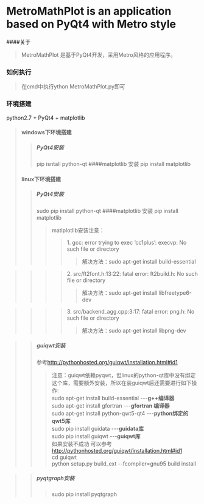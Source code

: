 MetroMathPlot is an application based on PyQt4 with Metro style
========================================================
####关于
>MetroMathPlot 是基于PyQt4开发，采用Metro风格的应用程序。  

### 如何执行
> 在cmd中执行ython MetroMathPlot.py即可

### 环境搭建
 python2.7 + PyQt4 + matplotlib
>
>#### windows下环境搭建
>>##### PyQt4安装
>> pip isntall python-qt
>####matplotlib 安装
>> pip install matplotlib  
>
>#### linux下环境搭建
>>##### PyQt4安装
>> sudo pip install python-qt
>####matplotlib 安装
>> pip install matplotlib  
>>>matlplotlib安装注意：
>>>> <blod>1.<blod> gcc: error trying to exec ‘cc1plus’: execvp: No such file or directory
>>>>>解决方法：sudo apt-get install build-essential

>>>><blod>2.<blod> src/ft2font.h:13:22: fatal error: ft2build.h: No such file or directory
>>>>>解决方法：sudo apt-get install  libfreetype6-dev

>>>><blod>3.<blod> src/backend_agg.cpp:3:17: fatal error: png.h: No such file or directory
>>>>>解决方法：sudo apt-get install libpng-dev  

>>##### guiqwt安装
>> 参考<a>http://pythonhosted.org/guiqwt/installation.html#id1</a>  
>>>注意：guiqwt依赖pyqwt，但linux的python-qt库中没有绑定这个库，需要额外安装，所以在装guiqwt后还需要进行如下操作:  
>>> sudo apt-get install build-essential ---<b>g++编译器</b>   
>>> sudo apt-get install gfortran ---<b>gfortran 编译器</b>   
>>> sudo apt-get install  python-qwt5-qt4 ---<b>python绑定的qwt5库</b>  
>>> sudo pip install guidata  ---<b>guidata库</b>  
>>> sudo pip install guiqwt  ---<b>guiqwt库</b>  
>>> 如果安装不成功 可以参考<a>http://pythonhosted.org/guiqwt/installation.html#id1</a>  
>>>cd guiqwt   
>>>python setup.py build_ext --fcompiler=gnu95 build install  

>>##### pyqtgraph安装
>>>sudo pip install pyqtgraph  









